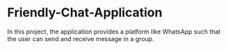 # Friendly-Chat-Application
In this project, the application provides a platform like WhatsApp such that the user can send and receive message in a group.
